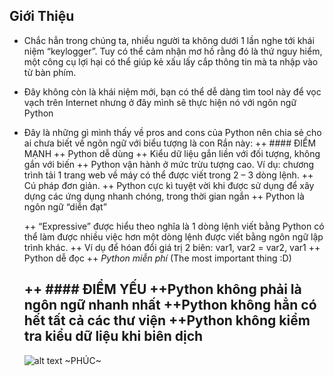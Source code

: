 ## Giới Thiệu
+ Chắc hẳn trong chúng ta, nhiều người ta không dưới 1 lần nghe tới khái niệm “keylogger”. Tuy có thể cảm nhận mơ hồ rằng đó là thứ nguy hiểm, một công cụ lợi hại có thể giúp kẻ xấu lấy cắp thông tin mà ta nhập vào từ bàn phím. 
+ Đây không còn là khái niệm mới, bạn có thể dễ dàng tìm tool này để vọc vạch trên Internet nhưng ở đây mình sẽ thực hiện nó với ngôn ngữ Python
+ Đây là những gì mình thấy về pros and cons của Python nên chia sẻ cho ai chưa biết về ngôn ngữ với biểu tượng là con Rắn này:
    ++ #### ĐIỂM MẠNH
    ++ Python dễ dùng
    ++ Kiểu dữ liệu gắn liền với đối tượng, không gắn với biến
    ++ Python vận hành ở mức trừu tượng cao. Ví dụ: chương trình tải 1 trang web về máy có thể được viết trong 2 – 3 dòng lệnh.
    ++ Cú pháp đơn giản.
    ++ Python cực kì tuyệt vời khi được sử dụng để xây dựng các ứng dụng nhanh chóng, trong thời gian ngắn
    ++ Python là ngôn ngữ “diễn đạt”

    ++ “Expressive” được hiểu theo nghĩa là 1 dòng lệnh viết bằng Python có thể làm được nhiều việc hơn một dòng lệnh được viết bằng ngôn ngữ lập trình khác.
    ++ Ví dụ để hóan đổi giá trị 2 biên: var1, var2 = var2, var1
    ++ Python dễ đọc
    ++ *Python miễn phí* (The most important thing :D)

    ++ #### ĐIỂM YẾU
    ++Python không phải là ngôn ngữ nhanh nhất
    ++Python không hẳn có hết tất cả các thư viện 
    ++Python không kiểm tra kiểu dữ liệu khi biên dịch
    -------------------------------------------------------------------------------------------------------------------
    ![alt text](https://instagram.fdad2-1.fna.fbcdn.net/t51.2885-19/s150x150/18161730_1915204632049208_5721939814677217280_a.jpg "Logo Title Text ")
    ~PHÚC~
